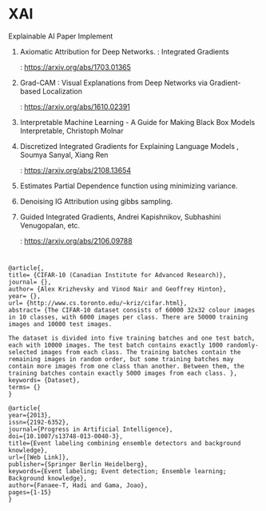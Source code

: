 # XAI
Explainable AI Paper Implement

1. Axiomatic Attribution for Deep Networks. : Integrated Gradients

    : https://arxiv.org/abs/1703.01365

2. Grad-CAM : Visual Explanations from Deep Networks via Gradient-based Localization

    : https://arxiv.org/abs/1610.02391

3. Interpretable Machine Learning - A Guide for Making Black Box Models Interpretable, Christoph Molnar

4. Discretized Integrated Gradients for Explaining Language Models , Soumya Sanyal, Xiang Ren

    : https://arxiv.org/abs/2108.13654

5. Estimates Partial Dependence function using minimizing variance.

6. Denoising IG Attribution using gibbs sampling. 

7. Guided Integrated Gradients, Andrei Kapishnikov, Subhashini Venugopalan, etc.

    : https://arxiv.org/abs/2106.09788

#
```console
@article{,
title= {CIFAR-10 (Canadian Institute for Advanced Research)},
journal= {},
author= {Alex Krizhevsky and Vinod Nair and Geoffrey Hinton},
year= {},
url= {http://www.cs.toronto.edu/~kriz/cifar.html},
abstract= {The CIFAR-10 dataset consists of 60000 32x32 colour images in 10 classes, with 6000 images per class. There are 50000 training images and 10000 test images. 

The dataset is divided into five training batches and one test batch, each with 10000 images. The test batch contains exactly 1000 randomly-selected images from each class. The training batches contain the remaining images in random order, but some training batches may contain more images from one class than another. Between them, the training batches contain exactly 5000 images from each class. },
keywords= {Dataset},
terms= {}
}
```

```console
@article{
year={2013},
issn={2192-6352},
journal={Progress in Artificial Intelligence},
doi={10.1007/s13748-013-0040-3},
title={Event labeling combining ensemble detectors and background knowledge},
url={[Web Link]},
publisher={Springer Berlin Heidelberg},
keywords={Event labeling; Event detection; Ensemble learning; Background knowledge},
author={Fanaee-T, Hadi and Gama, Joao},
pages={1-15}
}
```